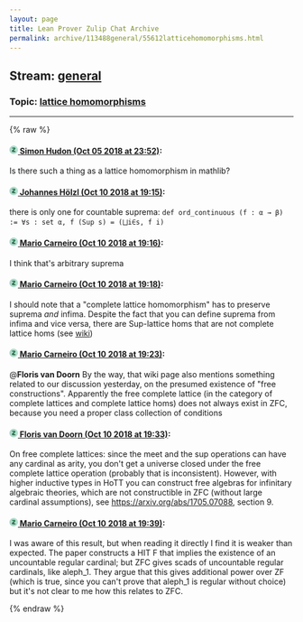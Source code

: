 ```yaml
---
layout: page
title: Lean Prover Zulip Chat Archive 
permalink: archive/113488general/55612latticehomomorphisms.html
---
```


## Stream: [general](index.html)
### Topic: [lattice homomorphisms](55612latticehomomorphisms.html)

---


{% raw %}
#### [![Click to go to Zulip](../../assets/img/zulip2.png) Simon Hudon (Oct 05 2018 at 23:52)](https://leanprover.zulipchat.com/#narrow/stream/113488-general/topic/lattice%20homomorphisms/near/135284232):
Is there such a thing as a lattice homomorphism in mathlib?

#### [![Click to go to Zulip](../../assets/img/zulip2.png) Johannes Hölzl (Oct 10 2018 at 19:15)](https://leanprover.zulipchat.com/#narrow/stream/113488-general/topic/lattice%20homomorphisms/near/135554980):
there is only one for countable suprema: `def ord_continuous (f : α → β) := ∀s : set α, f (Sup s) = (⨆i∈s, f i)`

#### [![Click to go to Zulip](../../assets/img/zulip2.png) Mario Carneiro (Oct 10 2018 at 19:16)](https://leanprover.zulipchat.com/#narrow/stream/113488-general/topic/lattice%20homomorphisms/near/135555065):
I think that's arbitrary suprema

#### [![Click to go to Zulip](../../assets/img/zulip2.png) Mario Carneiro (Oct 10 2018 at 19:18)](https://leanprover.zulipchat.com/#narrow/stream/113488-general/topic/lattice%20homomorphisms/near/135555155):
I should note that a "complete lattice homomorphism" has to preserve suprema *and* infima. Despite the fact that you can define suprema from infima and vice versa, there are Sup-lattice homs that are not complete lattice homs (see [wiki](https://en.wikipedia.org/wiki/Complete_lattice#Morphisms_of_complete_lattices))

#### [![Click to go to Zulip](../../assets/img/zulip2.png) Mario Carneiro (Oct 10 2018 at 19:23)](https://leanprover.zulipchat.com/#narrow/stream/113488-general/topic/lattice%20homomorphisms/near/135555422):
@**Floris van Doorn** By the way, that wiki page also mentions something related to our discussion yesterday, on the presumed existence of "free constructions". Apparently the free complete lattice (in the category of complete lattices and complete lattice homs) does not always exist in ZFC, because you need a proper class collection of conditions

#### [![Click to go to Zulip](../../assets/img/zulip2.png) Floris van Doorn (Oct 10 2018 at 19:33)](https://leanprover.zulipchat.com/#narrow/stream/113488-general/topic/lattice%20homomorphisms/near/135556029):
On free complete lattices: since the meet and the sup operations can have any cardinal as arity, you don't get a universe closed under the free complete lattice operation (probably that is inconsistent). However, with higher inductive types in HoTT you can construct free algebras for infinitary algebraic theories, which are not constructible in ZFC (without large cardinal assumptions), see https://arxiv.org/abs/1705.07088, section 9.

#### [![Click to go to Zulip](../../assets/img/zulip2.png) Mario Carneiro (Oct 10 2018 at 19:39)](https://leanprover.zulipchat.com/#narrow/stream/113488-general/topic/lattice%20homomorphisms/near/135556327):
I was aware of this result, but when reading it directly I find it is weaker than expected. The paper constructs a HIT F that implies the existence of an uncountable regular cardinal; but ZFC gives scads of uncountable regular cardinals, like aleph_1. They argue that this gives additional power over ZF (which is true, since you can't prove that aleph_1 is regular without choice) but it's not clear to me how this relates to ZFC.


{% endraw %}
